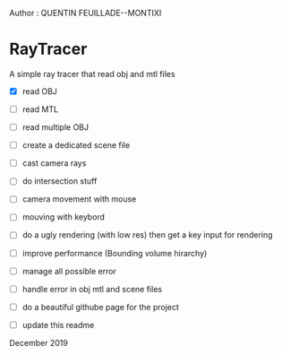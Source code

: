 Author : QUENTIN FEUILLADE--MONTIXI

# RayTracer
A simple ray tracer that read obj and mtl files

- [x]  read OBJ
- [ ]  read MTL
- [ ]  read multiple OBJ
- [ ]  create a dedicated scene file
- [ ]  cast camera rays
- [ ]  do intersection stuff
- [ ]  camera movement with mouse
- [ ]  mouving with keybord
- [ ]  do a ugly rendering (with low res) then get a key input for rendering
- [ ]  improve performance (Bounding volume hirarchy)
- [ ]  manage all possible error
- [ ]  handle error in obj mtl and scene files
- [ ]  do a beautiful githube page for the project
- [ ]  update this readme


December 2019
